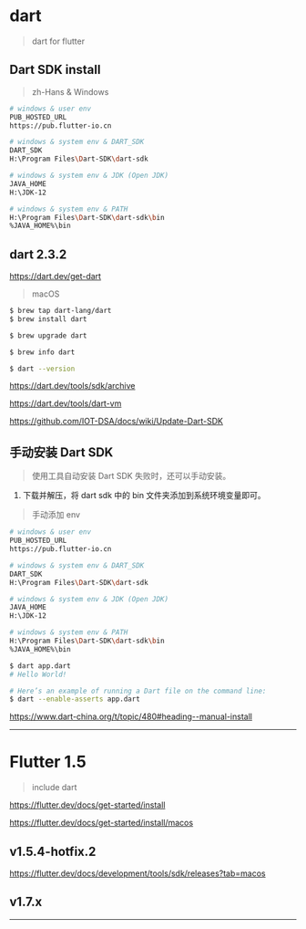 # dart

> dart for flutter

## Dart SDK install

> zh-Hans & Windows

```sh
# windows & user env
PUB_HOSTED_URL
https://pub.flutter-io.cn

# windows & system env & DART_SDK
DART_SDK
H:\Program Files\Dart-SDK\dart-sdk

# windows & system env & JDK (Open JDK)
JAVA_HOME
H:\JDK-12

# windows & system env & PATH
H:\Program Files\Dart-SDK\dart-sdk\bin
%JAVA_HOME%\bin


```

## dart 2.3.2

https://dart.dev/get-dart

> macOS

```sh
$ brew tap dart-lang/dart
$ brew install dart

$ brew upgrade dart
```

```sh
$ brew info dart

$ dart --version

```

https://dart.dev/tools/sdk/archive

https://dart.dev/tools/dart-vm

https://github.com/IOT-DSA/docs/wiki/Update-Dart-SDK

## 手动安装 Dart SDK

> 使用工具自动安装 Dart SDK 失败时，还可以手动安装。

1. 下载并解压，将 dart sdk 中的 bin 文件夹添加到系统环境变量即可。

> 手动添加 env

```sh
# windows & user env
PUB_HOSTED_URL
https://pub.flutter-io.cn

# windows & system env & DART_SDK
DART_SDK
H:\Program Files\Dart-SDK\dart-sdk

# windows & system env & JDK (Open JDK)
JAVA_HOME
H:\JDK-12

# windows & system env & PATH
H:\Program Files\Dart-SDK\dart-sdk\bin
%JAVA_HOME%\bin


```

```sh
$ dart app.dart
# Hello World!

# Here’s an example of running a Dart file on the command line:
$ dart --enable-asserts app.dart
```

https://www.dart-china.org/t/topic/480#heading--manual-install


***

# Flutter 1.5

> include dart

https://flutter.dev/docs/get-started/install

https://flutter.dev/docs/get-started/install/macos

## v1.5.4-hotfix.2

https://flutter.dev/docs/development/tools/sdk/releases?tab=macos


## v1.7.x


***
